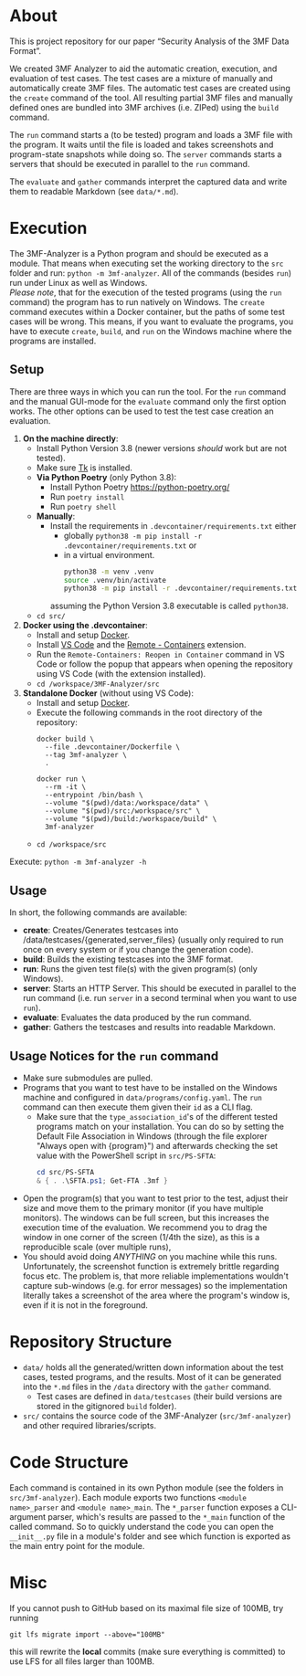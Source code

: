 # About

This is project repository for our paper “Security Analysis of the 3MF Data Format”.

We created 3MF Analyzer to aid the automatic creation, execution, and evaluation of test cases.
The test cases are a mixture of manually and automatically create 3MF files.
The automatic test cases are created using the `create` command of the tool.
All resulting partial 3MF files and manually defined ones are bundled into 3MF archives (i.e. ZIPed) using the `build` command.

The `run` command starts a (to be tested) program and loads a 3MF file with the program.
It waits until the file is loaded and takes screenshots and program-state snapshots while doing so.
The `server` commands starts a servers that should be executed in parallel to the `run` command.

The `evaluate` and `gather` commands interpret the captured data and write them to readable Markdown (see `data/*.md`).

# Execution

The 3MF-Analyzer is a Python program and should be executed as a module.
That means when executing set the working directory to the `src` folder and run: `python -m 3mf-analyzer`.
All of the commands (besides `run`) run under Linux as well as Windows.  
*Please note*, that for the execution of the tested programs (using the `run` command) the program has to run natively on Windows.
The `create` command executes within a Docker container, but the paths of some test cases will be wrong.
This means, if you want to evaluate the programs, you have to execute `create`, `build`, and `run` on the Windows machine where the programs are installed.

## Setup

There are three ways in which you can run the tool.
For the `run` command and the manual GUI-mode for the `evaluate` command only the first option works.
The other options can be used to test the test case creation an evaluation.

1. **On the machine directly**:
   - Install Python Version 3.8 (newer versions *should* work but are not tested).
   - Make sure [Tk](https://tkdocs.com/index.html) is installed.
   - **Via Python Poetry** (only Python 3.8):
     - Install Python Poetry <https://python-poetry.org/>
     - Run `poetry install`
     - Run `poetry shell`
   - **Manually**:
     - Install the requirements in `.devcontainer/requirements.txt` either
       - globally `python38 -m pip install -r .devcontainer/requirements.txt` or
       - in a virtual environment.
          ```bash
          python38 -m venv .venv
          source .venv/bin/activate
          python38 -m pip install -r .devcontainer/requirements.txt
          ```
       assuming the Python Version 3.8 executable is called `python38`.
   - `cd src/`
2. **Docker using the .devcontainer**:
   - Install and setup [Docker](https://www.docker.com/).
   - Install [VS Code](https://code.visualstudio.com/) and the [Remote - Containers](https://marketplace.visualstudio.com/items?itemName=ms-vscode-remote.remote-containers) extension.
   - Run the `Remote-Containers: Reopen in Container` command in VS Code or follow the popup that appears when opening the repository using VS Code (with the extension installed).
   - `cd /workspace/3MF-Analyzer/src`
3. **Standalone Docker** (without using VS Code):
   - Install and setup [Docker](https://www.docker.com/).
   - Execute the following commands in the root directory of the repository:
     ```
     docker build \
       --file .devcontainer/Dockerfile \
       --tag 3mf-analyzer \
       .
     ```
     ```
     docker run \
       --rm -it \
       --entrypoint /bin/bash \
       --volume "$(pwd)/data:/workspace/data" \
       --volume "$(pwd)/src:/workspace/src" \
       --volume "$(pwd)/build:/workspace/build" \
       3mf-analyzer
     ```
   - `cd /workspace/src`

Execute: `python -m 3mf-analyzer -h`

## Usage

In short, the following commands are available:

- **create**: Creates/Generates testcases into /data/testcases/{generated,server_files} (usually only required to run once on every system or if you change the generation code).
- **build**: Builds the existing testcases into the 3MF format.
- **run**: Runs the given test file(s) with the given program(s) (only Windows).
- **server**: Starts an HTTP Server. This should be executed in parallel to the run command (i.e. run `server` in a second terminal when you want to use `run`).
- **evaluate**: Evaluates the data produced by the run command.
- **gather**: Gathers the testcases and results into readable Markdown.

## Usage Notices for the `run` command

- Make sure submodules are pulled.
- Programs that you want to test have to be installed on the Windows machine and configured in `data/programs/config.yaml`.
  The `run` command can then execute them given their `id` as a CLI flag.
  - Make sure that the `type_association_id`'s of the different tested programs match on your installation.
    You can do so by setting the Default File Association in Windows (through the file explorer "Always open with {program}") and afterwards checking the set value with the PowerShell script in `src/PS-SFTA`:
    ```powershell
    cd src/PS-SFTA
    & { . .\SFTA.ps1; Get-FTA .3mf }
    ```
- Open the program(s) that you want to test prior to the test, adjust their size and move them to the primary monitor (if you have multiple monitors).
  The windows can be full screen, but this increases the execution time of the evaluation.
  We recommend you to drag the window in one corner of the screen (1/4th the size), as this is a reproducible scale (over multiple runs),
- You should avoid doing _ANYTHING_ on you machine while this runs.
  Unfortunately, the screenshot function is extremely brittle regarding focus etc.
  The problem is, that more reliable implementations wouldn't capture sub-windows (e.g. for error messages) so the implementation literally takes a screenshot of the area where the program's window is, even if it is not in the foreground.

# Repository Structure

- `data/` holds all the generated/written down information about the test cases, tested programs, and the results.
  Most of it can be generated into the `*.md` files in the `/data` directory with the `gather` command.
  - Test cases are defined in `data/testcases` (their build versions are stored in the gitignored `build` folder).
- `src/` contains the source code of the 3MF-Analyzer (`src/3mf-analyzer`) and other required libraries/scripts.

# Code Structure

Each command is contained in its own Python module (see the folders in `src/3mf-analyzer`).
Each module exports two functions `<module name>_parser` and `<module name>_main`.
The `*_parser` function exposes a CLI-argument parser, which's results are passed to the `*_main` function of the called command.
So to quickly understand the code you can open the `__init__.py` file in a module's folder and see which function is exported as the main entry point for the module.

# Misc

If you cannot push to GitHub based on its maximal file size of 100MB, try running

```
git lfs migrate import --above="100MB"
```

this will rewrite the **local** commits (make sure everything is committed) to use LFS for all files larger than 100MB.
